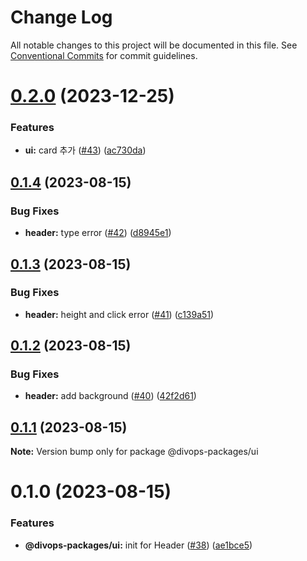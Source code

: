 # Change Log

All notable changes to this project will be documented in this file.
See [Conventional Commits](https://conventionalcommits.org) for commit guidelines.

# [0.2.0](https://github.com/divopsor/divops-packages/compare/@divops-packages/ui@0.1.4...@divops-packages/ui@0.2.0) (2023-12-25)


### Features

* **ui:** card 추가 ([#43](https://github.com/divopsor/divops-packages/issues/43)) ([ac730da](https://github.com/divopsor/divops-packages/commit/ac730da2b49e88af825fd79b5eb9c63b573ef2d0))





## [0.1.4](https://github.com/divopsor/divops-packages/compare/@divops-packages/ui@0.1.3...@divops-packages/ui@0.1.4) (2023-08-15)


### Bug Fixes

* **header:** type error ([#42](https://github.com/divopsor/divops-packages/issues/42)) ([d8945e1](https://github.com/divopsor/divops-packages/commit/d8945e1b30037581d5cac9f3dba5f50d17354755))





## [0.1.3](https://github.com/divopsor/divops-packages/compare/@divops-packages/ui@0.1.2...@divops-packages/ui@0.1.3) (2023-08-15)


### Bug Fixes

* **header:** height and click error ([#41](https://github.com/divopsor/divops-packages/issues/41)) ([c139a51](https://github.com/divopsor/divops-packages/commit/c139a5130d92f6ca620252d6f40d84ff6872ae12))





## [0.1.2](https://github.com/divopsor/divops-packages/compare/@divops-packages/ui@0.1.1...@divops-packages/ui@0.1.2) (2023-08-15)


### Bug Fixes

* **header:** add background ([#40](https://github.com/divopsor/divops-packages/issues/40)) ([42f2d61](https://github.com/divopsor/divops-packages/commit/42f2d6187f1a4591206e75044b986039636ddb7d))





## [0.1.1](https://github.com/divopsor/divops-packages/compare/@divops-packages/ui@0.1.0...@divops-packages/ui@0.1.1) (2023-08-15)

**Note:** Version bump only for package @divops-packages/ui





# 0.1.0 (2023-08-15)


### Features

* **@divops-packages/ui:** init for Header ([#38](https://github.com/divopsor/divops-packages/issues/38)) ([ae1bce5](https://github.com/divopsor/divops-packages/commit/ae1bce553a593d09ae0c081731654fa9d12b99dc))
